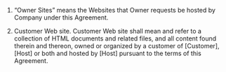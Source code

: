 1. “Owner Sites” means the Websites that Owner requests be hosted by Company under this Agreement.

2. Customer Web site. Customer Web site shall mean and refer to a collection of
HTML documents and related files, and all content found therein and thereon, owned or organized by a customer of [Customer], [Host] or both and hosted by [Host] pursuant to the terms of this Agreement.